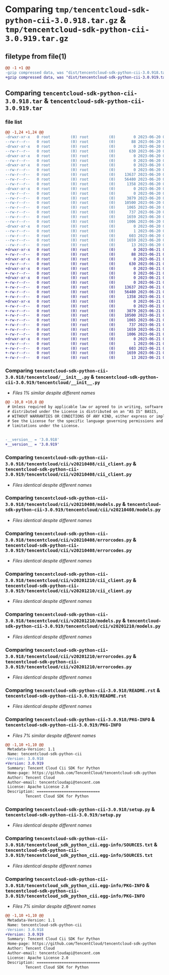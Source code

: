 # Comparing `tmp/tencentcloud-sdk-python-cii-3.0.918.tar.gz` & `tmp/tencentcloud-sdk-python-cii-3.0.919.tar.gz`

## filetype from file(1)

```diff
@@ -1 +1 @@
-gzip compressed data, was "dist/tencentcloud-sdk-python-cii-3.0.918.tar", last modified: Tue Jun 20 02:36:20 2023, max compression
+gzip compressed data, was "dist/tencentcloud-sdk-python-cii-3.0.919.tar", last modified: Wed Jun 21 00:20:38 2023, max compression
```

## Comparing `tencentcloud-sdk-python-cii-3.0.918.tar` & `tencentcloud-sdk-python-cii-3.0.919.tar`

### file list

```diff
@@ -1,24 +1,24 @@
-drwxr-xr-x   0 root         (0) root         (0)        0 2023-06-20 02:36:20.000000 tencentcloud-sdk-python-cii-3.0.918/
--rw-r--r--   0 root         (0) root         (0)       88 2023-06-20 02:36:20.000000 tencentcloud-sdk-python-cii-3.0.918/setup.cfg
-drwxr-xr-x   0 root         (0) root         (0)        0 2023-06-20 02:36:20.000000 tencentcloud-sdk-python-cii-3.0.918/tencentcloud/
--rw-r--r--   0 root         (0) root         (0)      630 2023-06-20 02:36:20.000000 tencentcloud-sdk-python-cii-3.0.918/tencentcloud/__init__.py
-drwxr-xr-x   0 root         (0) root         (0)        0 2023-06-20 02:36:20.000000 tencentcloud-sdk-python-cii-3.0.918/tencentcloud/cii/
--rw-r--r--   0 root         (0) root         (0)        0 2023-06-20 02:36:20.000000 tencentcloud-sdk-python-cii-3.0.918/tencentcloud/cii/__init__.py
-drwxr-xr-x   0 root         (0) root         (0)        0 2023-06-20 02:36:20.000000 tencentcloud-sdk-python-cii-3.0.918/tencentcloud/cii/v20210408/
--rw-r--r--   0 root         (0) root         (0)        0 2023-06-20 02:36:20.000000 tencentcloud-sdk-python-cii-3.0.918/tencentcloud/cii/v20210408/__init__.py
--rw-r--r--   0 root         (0) root         (0)    13637 2023-06-20 02:36:20.000000 tencentcloud-sdk-python-cii-3.0.918/tencentcloud/cii/v20210408/cii_client.py
--rw-r--r--   0 root         (0) root         (0)    56480 2023-06-20 02:36:20.000000 tencentcloud-sdk-python-cii-3.0.918/tencentcloud/cii/v20210408/models.py
--rw-r--r--   0 root         (0) root         (0)     1358 2023-06-20 02:36:20.000000 tencentcloud-sdk-python-cii-3.0.918/tencentcloud/cii/v20210408/errorcodes.py
-drwxr-xr-x   0 root         (0) root         (0)        0 2023-06-20 02:36:20.000000 tencentcloud-sdk-python-cii-3.0.918/tencentcloud/cii/v20201210/
--rw-r--r--   0 root         (0) root         (0)        0 2023-06-20 02:36:20.000000 tencentcloud-sdk-python-cii-3.0.918/tencentcloud/cii/v20201210/__init__.py
--rw-r--r--   0 root         (0) root         (0)     3879 2023-06-20 02:36:20.000000 tencentcloud-sdk-python-cii-3.0.918/tencentcloud/cii/v20201210/cii_client.py
--rw-r--r--   0 root         (0) root         (0)    10500 2023-06-20 02:36:20.000000 tencentcloud-sdk-python-cii-3.0.918/tencentcloud/cii/v20201210/models.py
--rw-r--r--   0 root         (0) root         (0)     1065 2023-06-20 02:36:20.000000 tencentcloud-sdk-python-cii-3.0.918/tencentcloud/cii/v20201210/errorcodes.py
--rw-r--r--   0 root         (0) root         (0)      737 2023-06-20 02:36:20.000000 tencentcloud-sdk-python-cii-3.0.918/README.rst
--rw-r--r--   0 root         (0) root         (0)     1659 2023-06-20 02:36:20.000000 tencentcloud-sdk-python-cii-3.0.918/PKG-INFO
--rw-r--r--   0 root         (0) root         (0)     1006 2023-06-20 02:36:20.000000 tencentcloud-sdk-python-cii-3.0.918/setup.py
-drwxr-xr-x   0 root         (0) root         (0)        0 2023-06-20 02:36:20.000000 tencentcloud-sdk-python-cii-3.0.918/tencentcloud_sdk_python_cii.egg-info/
--rw-r--r--   0 root         (0) root         (0)        1 2023-06-20 02:36:20.000000 tencentcloud-sdk-python-cii-3.0.918/tencentcloud_sdk_python_cii.egg-info/dependency_links.txt
--rw-r--r--   0 root         (0) root         (0)      603 2023-06-20 02:36:20.000000 tencentcloud-sdk-python-cii-3.0.918/tencentcloud_sdk_python_cii.egg-info/SOURCES.txt
--rw-r--r--   0 root         (0) root         (0)     1659 2023-06-20 02:36:20.000000 tencentcloud-sdk-python-cii-3.0.918/tencentcloud_sdk_python_cii.egg-info/PKG-INFO
--rw-r--r--   0 root         (0) root         (0)       13 2023-06-20 02:36:20.000000 tencentcloud-sdk-python-cii-3.0.918/tencentcloud_sdk_python_cii.egg-info/top_level.txt
+drwxr-xr-x   0 root         (0) root         (0)        0 2023-06-21 00:20:38.000000 tencentcloud-sdk-python-cii-3.0.919/
+-rw-r--r--   0 root         (0) root         (0)       88 2023-06-21 00:20:38.000000 tencentcloud-sdk-python-cii-3.0.919/setup.cfg
+drwxr-xr-x   0 root         (0) root         (0)        0 2023-06-21 00:20:38.000000 tencentcloud-sdk-python-cii-3.0.919/tencentcloud/
+-rw-r--r--   0 root         (0) root         (0)      630 2023-06-21 00:20:38.000000 tencentcloud-sdk-python-cii-3.0.919/tencentcloud/__init__.py
+drwxr-xr-x   0 root         (0) root         (0)        0 2023-06-21 00:20:38.000000 tencentcloud-sdk-python-cii-3.0.919/tencentcloud/cii/
+-rw-r--r--   0 root         (0) root         (0)        0 2023-06-21 00:20:38.000000 tencentcloud-sdk-python-cii-3.0.919/tencentcloud/cii/__init__.py
+drwxr-xr-x   0 root         (0) root         (0)        0 2023-06-21 00:20:38.000000 tencentcloud-sdk-python-cii-3.0.919/tencentcloud/cii/v20210408/
+-rw-r--r--   0 root         (0) root         (0)        0 2023-06-21 00:20:38.000000 tencentcloud-sdk-python-cii-3.0.919/tencentcloud/cii/v20210408/__init__.py
+-rw-r--r--   0 root         (0) root         (0)    13637 2023-06-21 00:20:38.000000 tencentcloud-sdk-python-cii-3.0.919/tencentcloud/cii/v20210408/cii_client.py
+-rw-r--r--   0 root         (0) root         (0)    56480 2023-06-21 00:20:38.000000 tencentcloud-sdk-python-cii-3.0.919/tencentcloud/cii/v20210408/models.py
+-rw-r--r--   0 root         (0) root         (0)     1358 2023-06-21 00:20:38.000000 tencentcloud-sdk-python-cii-3.0.919/tencentcloud/cii/v20210408/errorcodes.py
+drwxr-xr-x   0 root         (0) root         (0)        0 2023-06-21 00:20:38.000000 tencentcloud-sdk-python-cii-3.0.919/tencentcloud/cii/v20201210/
+-rw-r--r--   0 root         (0) root         (0)        0 2023-06-21 00:20:38.000000 tencentcloud-sdk-python-cii-3.0.919/tencentcloud/cii/v20201210/__init__.py
+-rw-r--r--   0 root         (0) root         (0)     3879 2023-06-21 00:20:38.000000 tencentcloud-sdk-python-cii-3.0.919/tencentcloud/cii/v20201210/cii_client.py
+-rw-r--r--   0 root         (0) root         (0)    10500 2023-06-21 00:20:38.000000 tencentcloud-sdk-python-cii-3.0.919/tencentcloud/cii/v20201210/models.py
+-rw-r--r--   0 root         (0) root         (0)     1065 2023-06-21 00:20:38.000000 tencentcloud-sdk-python-cii-3.0.919/tencentcloud/cii/v20201210/errorcodes.py
+-rw-r--r--   0 root         (0) root         (0)      737 2023-06-21 00:20:38.000000 tencentcloud-sdk-python-cii-3.0.919/README.rst
+-rw-r--r--   0 root         (0) root         (0)     1659 2023-06-21 00:20:38.000000 tencentcloud-sdk-python-cii-3.0.919/PKG-INFO
+-rw-r--r--   0 root         (0) root         (0)     1006 2023-06-21 00:20:38.000000 tencentcloud-sdk-python-cii-3.0.919/setup.py
+drwxr-xr-x   0 root         (0) root         (0)        0 2023-06-21 00:20:38.000000 tencentcloud-sdk-python-cii-3.0.919/tencentcloud_sdk_python_cii.egg-info/
+-rw-r--r--   0 root         (0) root         (0)        1 2023-06-21 00:20:38.000000 tencentcloud-sdk-python-cii-3.0.919/tencentcloud_sdk_python_cii.egg-info/dependency_links.txt
+-rw-r--r--   0 root         (0) root         (0)      603 2023-06-21 00:20:38.000000 tencentcloud-sdk-python-cii-3.0.919/tencentcloud_sdk_python_cii.egg-info/SOURCES.txt
+-rw-r--r--   0 root         (0) root         (0)     1659 2023-06-21 00:20:38.000000 tencentcloud-sdk-python-cii-3.0.919/tencentcloud_sdk_python_cii.egg-info/PKG-INFO
+-rw-r--r--   0 root         (0) root         (0)       13 2023-06-21 00:20:38.000000 tencentcloud-sdk-python-cii-3.0.919/tencentcloud_sdk_python_cii.egg-info/top_level.txt
```

### Comparing `tencentcloud-sdk-python-cii-3.0.918/tencentcloud/__init__.py` & `tencentcloud-sdk-python-cii-3.0.919/tencentcloud/__init__.py`

 * *Files 1% similar despite different names*

```diff
@@ -10,8 +10,8 @@
 # Unless required by applicable law or agreed to in writing, software
 # distributed under the License is distributed on an "AS IS" BASIS,
 # WITHOUT WARRANTIES OR CONDITIONS OF ANY KIND, either express or implied.
 # See the License for the specific language governing permissions and
 # limitations under the License.
 
 
-__version__ = '3.0.918'
+__version__ = '3.0.919'
```

### Comparing `tencentcloud-sdk-python-cii-3.0.918/tencentcloud/cii/v20210408/cii_client.py` & `tencentcloud-sdk-python-cii-3.0.919/tencentcloud/cii/v20210408/cii_client.py`

 * *Files identical despite different names*

### Comparing `tencentcloud-sdk-python-cii-3.0.918/tencentcloud/cii/v20210408/models.py` & `tencentcloud-sdk-python-cii-3.0.919/tencentcloud/cii/v20210408/models.py`

 * *Files identical despite different names*

### Comparing `tencentcloud-sdk-python-cii-3.0.918/tencentcloud/cii/v20210408/errorcodes.py` & `tencentcloud-sdk-python-cii-3.0.919/tencentcloud/cii/v20210408/errorcodes.py`

 * *Files identical despite different names*

### Comparing `tencentcloud-sdk-python-cii-3.0.918/tencentcloud/cii/v20201210/cii_client.py` & `tencentcloud-sdk-python-cii-3.0.919/tencentcloud/cii/v20201210/cii_client.py`

 * *Files identical despite different names*

### Comparing `tencentcloud-sdk-python-cii-3.0.918/tencentcloud/cii/v20201210/models.py` & `tencentcloud-sdk-python-cii-3.0.919/tencentcloud/cii/v20201210/models.py`

 * *Files identical despite different names*

### Comparing `tencentcloud-sdk-python-cii-3.0.918/tencentcloud/cii/v20201210/errorcodes.py` & `tencentcloud-sdk-python-cii-3.0.919/tencentcloud/cii/v20201210/errorcodes.py`

 * *Files identical despite different names*

### Comparing `tencentcloud-sdk-python-cii-3.0.918/README.rst` & `tencentcloud-sdk-python-cii-3.0.919/README.rst`

 * *Files identical despite different names*

### Comparing `tencentcloud-sdk-python-cii-3.0.918/PKG-INFO` & `tencentcloud-sdk-python-cii-3.0.919/PKG-INFO`

 * *Files 7% similar despite different names*

```diff
@@ -1,10 +1,10 @@
 Metadata-Version: 1.1
 Name: tencentcloud-sdk-python-cii
-Version: 3.0.918
+Version: 3.0.919
 Summary: Tencent Cloud Cii SDK for Python
 Home-page: https://github.com/TencentCloud/tencentcloud-sdk-python
 Author: Tencent Cloud
 Author-email: tencentcloudapi@tencent.com
 License: Apache License 2.0
 Description: ============================
         Tencent Cloud SDK for Python
```

### Comparing `tencentcloud-sdk-python-cii-3.0.918/setup.py` & `tencentcloud-sdk-python-cii-3.0.919/setup.py`

 * *Files identical despite different names*

### Comparing `tencentcloud-sdk-python-cii-3.0.918/tencentcloud_sdk_python_cii.egg-info/SOURCES.txt` & `tencentcloud-sdk-python-cii-3.0.919/tencentcloud_sdk_python_cii.egg-info/SOURCES.txt`

 * *Files identical despite different names*

### Comparing `tencentcloud-sdk-python-cii-3.0.918/tencentcloud_sdk_python_cii.egg-info/PKG-INFO` & `tencentcloud-sdk-python-cii-3.0.919/tencentcloud_sdk_python_cii.egg-info/PKG-INFO`

 * *Files 7% similar despite different names*

```diff
@@ -1,10 +1,10 @@
 Metadata-Version: 1.1
 Name: tencentcloud-sdk-python-cii
-Version: 3.0.918
+Version: 3.0.919
 Summary: Tencent Cloud Cii SDK for Python
 Home-page: https://github.com/TencentCloud/tencentcloud-sdk-python
 Author: Tencent Cloud
 Author-email: tencentcloudapi@tencent.com
 License: Apache License 2.0
 Description: ============================
         Tencent Cloud SDK for Python
```

